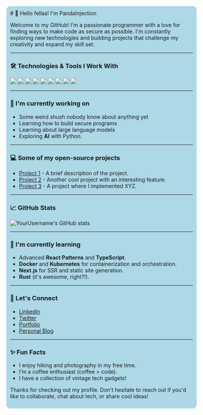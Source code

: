<div style="background-color: lightblue; padding: 10px; border-radius: 10px;">
# 👋 Hello fellas! I'm PandaInjection

Welcome to my GitHub! I'm a passionate programmer with a love for finding ways to make code as secure as possible. I'm constantly exploring new technologies and building projects that challenge my creativity and expand my skill set.

---

### 🛠️ Technologies & Tools I Work With

<p align="left">
  <img src="https://img.shields.io/badge/JavaScript-F7DF1E?style=for-the-badge&logo=javascript&logoColor=white" />
  <img src="https://img.shields.io/badge/React-61DAFB?style=for-the-badge&logo=react&logoColor=black" />
  <img src="https://img.shields.io/badge/Node.js-339933?style=for-the-badge&logo=node.js&logoColor=white" />
  <img src="https://img.shields.io/badge/Express.js-000000?style=for-the-badge&logo=express&logoColor=white" />
  <img src="https://img.shields.io/badge/MongoDB-4DB33D?style=for-the-badge&logo=mongodb&logoColor=white" />
  <img src="https://img.shields.io/badge/HTML5-E34F26?style=for-the-badge&logo=html5&logoColor=white" />
  <img src="https://img.shields.io/badge/CSS3-1572B6?style=for-the-badge&logo=css3&logoColor=white" />
  <img src="https://img.shields.io/badge/Java-007396?style=for-the-badge&logo=java&logoColor=white" />
  <img src="https://img.shields.io/badge/TypeScript-3178C6?style=for-the-badge&logo=typescript&logoColor=white" />
</p>

---

### 🚀 I'm currently working on

- Some weird shush nobody know about anything yet
- Learning how to build secure programs
- Learning about large language models
- Exploring **AI** with Python.

---

### 💻 Some of my open-source projects

- [Project 1](https://github.com/yourusername/project1) - A brief description of the project.
- [Project 2](https://github.com/yourusername/project2) - Another cool project with an interesting feature.
- [Project 3](https://github.com/yourusername/project3) - A project where I implemented XYZ.

---

### 📈 GitHub Stats

![YourUsername's GitHub stats](https://github-readme-stats.vercel.app/api?username=yourusername&show_icons=true&hide_title=true&count_private=true&hide=prs&theme=radical)

---

### 🌱 I'm currently learning

- Advanced **React Patterns** and **TypeScript**.
- **Docker** and **Kubernetes** for containerization and orchestration.
- **Next.js** for SSR and static site generation.
- **Rust** (it's awesome, right?!).

---

### 🤝 Let's Connect

- [LinkedIn](https://www.linkedin.com/in/yourname)
- [Twitter](https://twitter.com/yourusername)
- [Portfolio](https://yourportfolio.com)
- [Personal Blog](https://yourblog.com)

---

### ✨ Fun Facts

- I enjoy hiking and photography in my free time.
- I’m a coffee enthusiast (coffee > code).
- I have a collection of vintage tech gadgets! 

Thanks for checking out my profile. Don’t hesitate to reach out if you'd like to collaborate, chat about tech, or share cool ideas!
</div>


